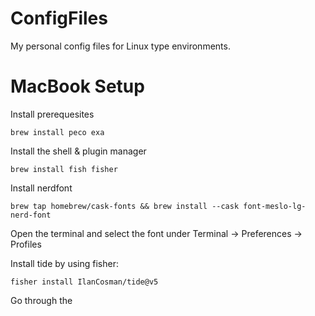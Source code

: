 # ConfigFiles
My personal config files for Linux type environments.

# MacBook Setup

Install prerequesites

```
brew install peco exa
```

Install the shell & plugin manager

```
brew install fish fisher
```

Install nerdfont

```
brew tap homebrew/cask-fonts && brew install --cask font-meslo-lg-nerd-font
```

Open the terminal and select the font under Terminal -> Preferences -> Profiles

Install tide by using fisher:

```
fisher install IlanCosman/tide@v5
```

Go through the
